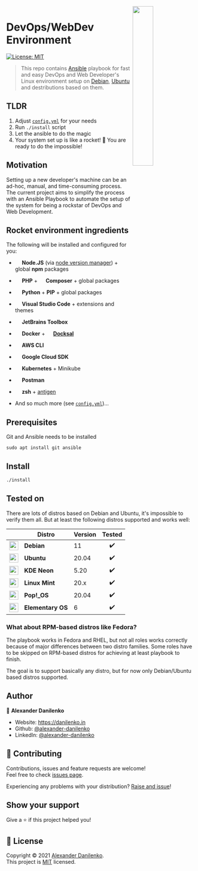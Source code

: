 <img src="https://upload.wikimedia.org/wikipedia/commons/1/18/Creative-Tail-rocket.svg" width="33%" align="right"/>

<h1>DevOps/WebDev Environment</h1>
<p>
  <a href="./LICENSE" target="_blank">
    <img alt="License: MIT" src="https://img.shields.io/badge/License-MIT-yellow.svg?style=for-the-badge" />
  </a>
</p>

> This repo contains [Ansible](https://www.ansible.com/) playbook for fast and easy DevOps and Web Developer's Linux environment setup on [Debian](https://debian.org), [Ubuntu](https://ubuntu.com/) and destributions based on them.

## TLDR

1. Adjust [`config.yml`](config.yml) for your needs
2. Run `./install` script
3. Let the ansible to do the magic
4. Your system set up is like a rocket! 🚀 You are ready to do the impossible!

## Motivation

Setting up a new developer's machine can be an ad-hoc, manual, and time-consuming process. The current project aims to simplify the process with an Ansible Playbook to automate the setup of the system for being a rockstar of DevOps and Web Development.

## Rocket environment ingredients 

The following will be installed and configured for you:

- <img src="https://cdn.svgporn.com/logos/nodejs-icon.svg" height="14"> **Node.JS** (via [node version manager](https://github.com/nvm-sh/nvm)) + global **npm** packages
- <img src="https://cdn.svgporn.com/logos/php.svg" height="14"> **PHP** +  <img src="https://cdn.svgporn.com/logos/composer.svg" height="14"> **Composer** + global packages
- <img src="https://cdn.svgporn.com/logos/python.svg" height="14"> **Python** + **PIP** + global packages
- <img src="https://cdn.svgporn.com/logos/visual-studio-code.svg" height="14"> **Visual Studio Code** + extensions and themes
- <img src="https://cdn.svgporn.com/logos/jetbrains.svg" height="14"> **JetBrains Toolbox**
- <img src="https://cdn.svgporn.com/logos/docker-icon.svg" height="14"> **Docker** + <img src="https://d33wubrfki0l68.cloudfront.net/96d4dedb7aa3fbf371d01d3356a97ec463b23e04/ca713/images/docksal-mark-color.svg" height="14"> [**Docksal**](https://docksal.io/)
- <img src="https://cdn.svgporn.com/logos/aws.svg" height="14"> **AWS CLI**
- <img src="https://cdn.svgporn.com/logos/google-cloud.svg" height="14"> **Google Cloud SDK**
- <img src="https://cdn.svgporn.com/logos/kubernetes.svg" height="14"> **Kubernetes** + Minikube
- <img src="https://cdn.svgporn.com/logos/postman.svg" height="14"> **Postman**

- <img src="https://cdn.svgporn.com/logos/bash-icon.svg" height="14" /> **zsh** + [antigen](https://github.com/zsh-users/antigen)
- And so much more (see [`config.yml`](config.yml))...

## Prerequisites

Git and Ansible needs to be installed

```
sudo apt install git ansible
```

## Install

```sh
./install
```

## Tested on

There are lots of distros based on Debian and Ubuntu, it's impossible to verify them all. But at least the following distros supported and works well: 

|   | Distro | Version | Tested |
|:-:|--------|---------|:------:|
| <img src="https://cdn.svgporn.com/logos/debian.svg" height="24" /> | **Debian** | 11 | :heavy_check_mark:	|
| <img src="https://cdn.svgporn.com/logos/ubuntu.svg" height="24" /> | **Ubuntu** | 20.04 | :heavy_check_mark:	|
| <img src="https://neon.kde.org/content/neon-logo.svg" height="24" /> | **KDE Neon** | 5.20 | :heavy_check_mark:	 |
| <img src="https://cdn.svgporn.com/logos/linux-mint.svg" height="24" /> | **Linux Mint** | 20.x | :heavy_check_mark:	 |
| <img src="https://upload.wikimedia.org/wikipedia/commons/c/c5/Pop_OS-Logo-nobg.svg" height="24" /> | **Pop!_OS** | 20.04 | :heavy_check_mark: |
| <img src="https://cdn.svgporn.com/logos/elementary.svg" height="24" /> | **Elementary OS** | 6 | :heavy_check_mark:	|

### What about RPM-based distros like Fedora?

The playbook works in Fedora and RHEL, but not all roles works correctly because of major differences between two distro families. Some roles have to be skipped on RPM-based distros for achieving at least playbook to finish.

The goal is to support basically any distro, but for now only Debian/Ubuntu based distros supported.

## Author

👤 **Alexander Danilenko**

* Website: https://danilenko.in
* Github: [@alexander-danilenko](https://github.com/alexander-danilenko)
* LinkedIn: [@alexander-danilenko](https://linkedin.com/in/alexander-danilenko)

## 🤝 Contributing

Contributions, issues and feature requests are welcome!<br />Feel free to check [issues page](https://github.com/alexander-danilenko/ubuntu-environment/issues). 

Experiencing any problems with your distribution? [Raise and issue](https://github.com/alexander-danilenko/ubuntu-environment/issues/new)!


## Show your support

Give a ⭐️ if this project helped you!

## 📝 License

Copyright © 2021 [Alexander Danilenko](https://github.com/alexander-danilenko).<br />
This project is [MIT](./LICENSE) licensed.
